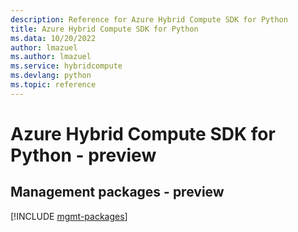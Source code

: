 ```yaml
---
description: Reference for Azure Hybrid Compute SDK for Python
title: Azure Hybrid Compute SDK for Python
ms.data: 10/20/2022
author: lmazuel
ms.author: lmazuel
ms.service: hybridcompute
ms.devlang: python
ms.topic: reference
---
```

# Azure Hybrid Compute SDK for Python - preview

## Management packages - preview
[!INCLUDE [mgmt-packages](hybrid-compute-mgmt-index.md)]

